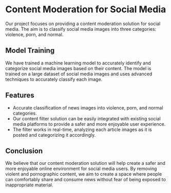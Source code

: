 # Content Moderation for Social Media
Our project focuses on providing a content moderation solution for social media. The aim is to classify social media images into three categories: violence, porn, and normal.

## Model Training
We have trained a machine learning model to accurately identify and categorize social media images based on their content. The model is trained on a large dataset of social media images and uses advanced techniques to accurately classify each image.

## Features
* Accurate classification of news images into violence, porn, and normal categories.
* Our content filter solution can be easily integrated with existing social media platforms to provide a safer and more enjoyable user experience. 
* The filter works in real-time, analyzing each article images as it is posted and categorizing it accordingly.

## Conclusion
We believe that our content moderation solution will help create a safer and more enjoyable online environment for social media users. By removing violent and pornographic content, we aim to create a space where people can comfortably share and consume news without fear of being exposed to inappropriate material.


